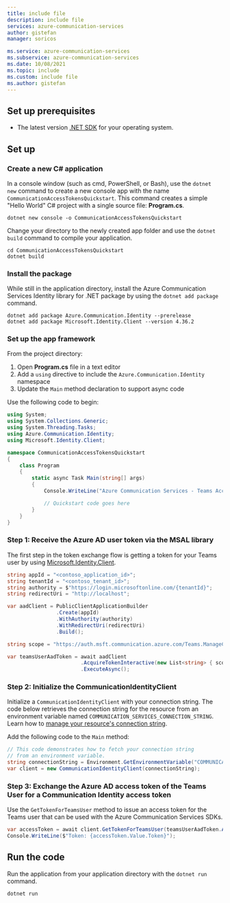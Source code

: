 ```yaml
---
title: include file
description: include file
services: azure-communication-services
author: gistefan
manager: soricos

ms.service: azure-communication-services
ms.subservice: azure-communication-services
ms.date: 10/08/2021
ms.topic: include
ms.custom: include file
ms.author: gistefan
---
```


## Set up prerequisites

- The latest version [.NET SDK](https://dotnet.microsoft.com/download/dotnet) for your operating system.

## Set up

### Create a new C# application

In a console window (such as cmd, PowerShell, or Bash), use the `dotnet new` command to create a new console app with the name `CommunicationAccessTokensQuickstart`. This command creates a simple "Hello World" C# project with a single source file: **Program.cs**.

```console
dotnet new console -o CommunicationAccessTokensQuickstart
```

Change your directory to the newly created app folder and use the `dotnet build` command to compile your application.

```console
cd CommunicationAccessTokensQuickstart
dotnet build
```

### Install the package

While still in the application directory, install the Azure Communication Services Identity library for .NET package by using the `dotnet add package` command.

```console
dotnet add package Azure.Communication.Identity --prerelease
dotnet add package Microsoft.Identity.Client --version 4.36.2
```

### Set up the app framework

From the project directory:

1. Open **Program.cs** file in a text editor
1. Add a `using` directive to include the `Azure.Communication.Identity` namespace
1. Update the `Main` method declaration to support async code

Use the following code to begin:

```csharp
using System;
using System.Collections.Generic;
using System.Threading.Tasks;
using Azure.Communication.Identity;
using Microsoft.Identity.Client;

namespace CommunicationAccessTokensQuickstart
{
    class Program
    {
        static async Task Main(string[] args)
        {
            Console.WriteLine("Azure Communication Services - Teams Access Tokens Quickstart");

            // Quickstart code goes here
        }
    }
}
```

### Step 1: Receive the Azure AD user token via the MSAL library

The first step in the token exchange flow is getting a token for your Teams user by using [Microsoft.Identity.Client](../../../active-directory/develop/reference-v2-libraries.md).

```csharp
string appId = "<contoso_application_id>";
string tenantId = "<contoso_tenant_id>";
string authority = $"https://login.microsoftonline.com/{tenantId}";
string redirectUri = "http://localhost";

var aadClient = PublicClientApplicationBuilder
                .Create(appId)
                .WithAuthority(authority)
                .WithRedirectUri(redirectUri)
                .Build();

string scope = "https://auth.msft.communication.azure.com/Teams.ManageCalls";

var teamsUserAadToken = await aadClient
                        .AcquireTokenInteractive(new List<string> { scope })
                        .ExecuteAsync();
```

### Step 2: Initialize the CommunicationIdentityClient

Initialize a `CommunicationIdentityClient` with your connection string. The code below retrieves the connection string for the resource from an environment variable named `COMMUNICATION_SERVICES_CONNECTION_STRING`. Learn how to [manage your resource's connection string](../create-communication-resource.md#store-your-connection-string).

Add the following code to the `Main` method:

```csharp
// This code demonstrates how to fetch your connection string
// from an environment variable.
string connectionString = Environment.GetEnvironmentVariable("COMMUNICATION_SERVICES_CONNECTION_STRING");
var client = new CommunicationIdentityClient(connectionString);
```

### Step 3: Exchange the Azure AD access token of the Teams User for a Communication Identity access token

Use the `GetTokenForTeamsUser` method to issue an access token for the Teams user that can be used with the Azure Communication Services SDKs.

```csharp
var accessToken = await client.GetTokenForTeamsUser(teamsUserAadToken.AccessToken);
Console.WriteLine($"Token: {accessToken.Value.Token}");
```

## Run the code

Run the application from your application directory with the `dotnet run` command.

```console
dotnet run
```
